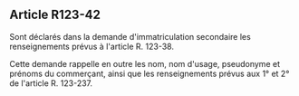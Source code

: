 Article R123-42
----
Sont déclarés dans la demande d'immatriculation secondaire les renseignements
prévus à l'article R. 123-38.

Cette demande rappelle en outre les nom, nom d'usage, pseudonyme et prénoms du
commerçant, ainsi que les renseignements prévus aux 1° et 2° de l'article R.
123-237.
